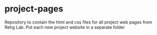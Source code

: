 # project-pages
Repository to contain the html and css files for all project web pages from Rehg Lab.
Put each new project website in a separate folder
